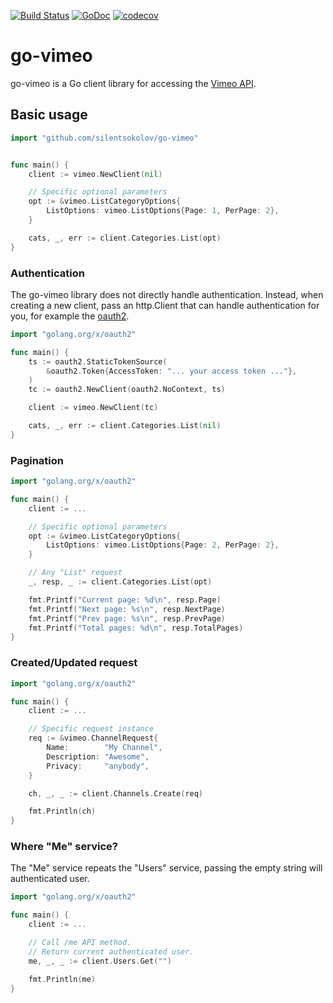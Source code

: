 [![Build Status](https://travis-ci.org/silentsokolov/go-vimeo.svg?branch=master)](https://travis-ci.org/silentsokolov/go-vimeo)
[![GoDoc](https://godoc.org/github.com/silentsokolov/go-vimeo?status.svg)](https://godoc.org/github.com/silentsokolov/go-vimeo/) [![codecov](https://codecov.io/gh/silentsokolov/go-vimeo/branch/master/graph/badge.svg)](https://codecov.io/gh/silentsokolov/go-vimeo)

# go-vimeo

go-vimeo is a Go client library for accessing the [Vimeo API](https://developer.vimeo.com/api).

## Basic usage ##

```go
import "github.com/silentsokolov/go-vimeo"


func main() {
    client := vimeo.NewClient(nil)

    // Specific optional parameters
	opt := &vimeo.ListCategoryOptions{
		ListOptions: vimeo.ListOptions{Page: 1, PerPage: 2},
	}

	cats, _, err := client.Categories.List(opt)
}
```

### Authentication ###

The go-vimeo library does not directly handle authentication. Instead, when creating a new client, pass an http.Client that can handle authentication for you, for example the [oauth2](https://github.com/golang/oauth2).

```go
import "golang.org/x/oauth2"

func main() {
    ts := oauth2.StaticTokenSource(
        &oauth2.Token{AccessToken: "... your access token ..."},
    )
    tc := oauth2.NewClient(oauth2.NoContext, ts)

    client := vimeo.NewClient(tc)

    cats, _, err := client.Categories.List(nil)
}
```


### Pagination ###

```go
import "golang.org/x/oauth2"

func main() {
    client := ...

    // Specific optional parameters
	opt := &vimeo.ListCategoryOptions{
		ListOptions: vimeo.ListOptions{Page: 2, PerPage: 2},
	}

	// Any "List" request
	_, resp, _ := client.Categories.List(opt)

	fmt.Printf("Current page: %d\n", resp.Page)
	fmt.Printf("Next page: %s\n", resp.NextPage)
	fmt.Printf("Prev page: %s\n", resp.PrevPage)
	fmt.Printf("Total pages: %d\n", resp.TotalPages)
}
```


### Created/Updated request ###

```go
import "golang.org/x/oauth2"

func main() {
    client := ...

    // Specific request instance
    req := &vimeo.ChannelRequest{
        Name:        "My Channel",
        Description: "Awesome",
        Privacy:     "anybody",
    }

    ch, _, _ := client.Channels.Create(req)

    fmt.Println(ch)
}
```


### Where "Me" service? ###

The "Me" service repeats the "Users" service, passing the empty string will authenticated user.

```go
import "golang.org/x/oauth2"

func main() {
    client := ...

    // Call /me API method.
    // Return current authenticated user.
    me, _, _ := client.Users.Get("")

    fmt.Println(me)
}
```
